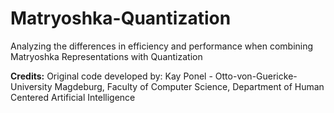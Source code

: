 # Matryoshka-Quantization
Analyzing the differences in efficiency and performance when combining Matryoshka Representations with Quantization

**Credits:**
Original code developed by: Kay Ponel - Otto-von-Guericke-University Magdeburg, Faculty of Computer Science, Department of Human Centered Artificial Intelligence
